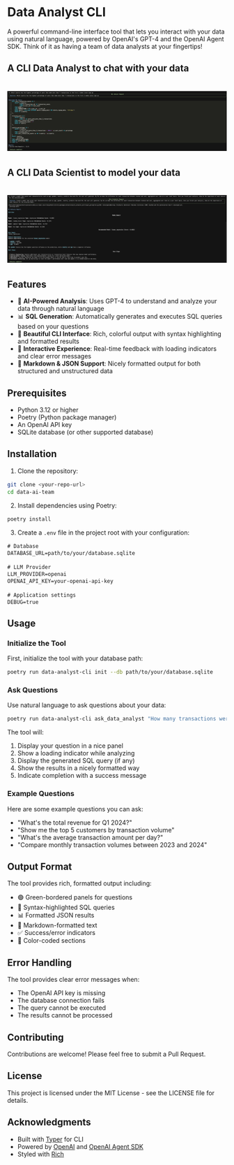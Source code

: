 # Data Analyst CLI

A powerful command-line interface tool that lets you interact with your data using natural language, powered by OpenAI's GPT-4 and the OpenAI Agent SDK. Think of it as having a team of data analysts at your fingertips!

## A CLI Data Analyst to chat with your data 

<h1>
  <img src="assets/data_analyst_example_cli.png"/>
</h1>

## A CLI Data Scientist to model your data

<h1>
  <img src="assets/data_scientist_example_cli.png"/>
</h1>

## Features

- 🤖 **AI-Powered Analysis**: Uses GPT-4 to understand and analyze your data through natural language
- 📊 **SQL Generation**: Automatically generates and executes SQL queries based on your questions
- 🎨 **Beautiful CLI Interface**: Rich, colorful output with syntax highlighting and formatted results
- 🔄 **Interactive Experience**: Real-time feedback with loading indicators and clear error messages
- 📝 **Markdown & JSON Support**: Nicely formatted output for both structured and unstructured data

## Prerequisites

- Python 3.12 or higher
- Poetry (Python package manager)
- An OpenAI API key
- SQLite database (or other supported database)

## Installation

1. Clone the repository:
```bash
git clone <your-repo-url>
cd data-ai-team
```

2. Install dependencies using Poetry:
```bash
poetry install
```

3. Create a `.env` file in the project root with your configuration:
```env
# Database
DATABASE_URL=path/to/your/database.sqlite

# LLM Provider
LLM_PROVIDER=openai
OPENAI_API_KEY=your-openai-api-key

# Application settings
DEBUG=true
```

## Usage

### Initialize the Tool

First, initialize the tool with your database path:

```bash
poetry run data-analyst-cli init --db path/to/your/database.sqlite
```

### Ask Questions

Use natural language to ask questions about your data:

```bash
poetry run data-analyst-cli ask_data_analyst "How many transactions were made last month?"
```

The tool will:
1. Display your question in a nice panel
2. Show a loading indicator while analyzing
3. Display the generated SQL query (if any)
4. Show the results in a nicely formatted way
5. Indicate completion with a success message

### Example Questions

Here are some example questions you can ask:

- "What's the total revenue for Q1 2024?"
- "Show me the top 5 customers by transaction volume"
- "What's the average transaction amount per day?"
- "Compare monthly transaction volumes between 2023 and 2024"

## Output Format

The tool provides rich, formatted output including:

- 🟢 Green-bordered panels for questions
- 🔵 Syntax-highlighted SQL queries
- 📊 Formatted JSON results
- 📝 Markdown-formatted text
- ✅ Success/error indicators
- 🎨 Color-coded sections

## Error Handling

The tool provides clear error messages when:
- The OpenAI API key is missing
- The database connection fails
- The query cannot be executed
- The results cannot be processed

## Contributing

Contributions are welcome! Please feel free to submit a Pull Request.

## License

This project is licensed under the MIT License - see the LICENSE file for details.

## Acknowledgments

- Built with [Typer](https://typer.tiangolo.com/) for CLI
- Powered by [OpenAI](https://openai.com/) and [OpenAI Agent SDK](https://github.com/openai/openai-python)
- Styled with [Rich](https://github.com/Textualize/rich)
